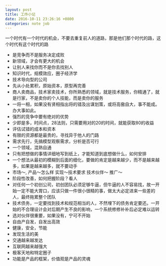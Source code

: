 ```yaml
---
layout: post
title: 工作小记
date: 2016-10-11 23:26:16 +0800
categories: note job
---
```

一个时代有一个时代的机会，不要去重复前人的道路，那是他们那个时代的路，这个时代有这个时代的路

- 是竞争而不是服务决定成败
- 新领域，才会有更大的机会
- 让别人来找你而不是你去找别人
- 知识时代，规模效应，圈子经济学
- 技术导向型的公司
- 先从小处累积，原始资本，原型再完善
- 商人卖商品，技术家卖技术，你所熟悉的领域，就是技术服务，你精通了，就是行家，不是卖你的个人技能，而是卖你的服务
- 一将一相，如果没有贤相指出将的错及出谋划策，或将高傲自大，事不能成。办大事如此。
- 强烈的竞争中要有绝对的优势
- 少即是多，时间点，28法则，只需要用对的20的时间，就能获取80的收益
- 评估试错的成本和资本
- 有限的资源都是最贵的，寻找异于他人的门路
- 需求先行，先搞模型观察需求，分析是否可行
- 一个领域，混熟自通
- 只有把想做的事情详细地写到纸上，才能知道到底想做什么，如何安排
- 一个想法从最初的模糊到后面的细化，要做的肯定是越来越少，而不是越来越多，如果是越来越多，就不要动手
- 市场～, 产品～怎么样 实现～技术要求 技术伙伴～ 推广～
- 阶段性改善，如何把握阶段？看人
- 对任何一个初创公司，初创团队必须足够牛逼，但牛逼的人不容易找，故一开始一定不能大胃口，应该只做一件很小很精的事，做太大必定进来一些差的人，最终拖累整个团队
- 技术债务，一定要找到技术和规范相当的人，不然埋下的债务肯定要还。一开始的不合理设计会对后期产生不良的影响，一个系统修修补补后必定难以运转
- 选对伙伴很重要，如果没有，宁可不开始
- 自由产自发，自发出高效
- 健康，安全，节能
- 发现生活的美
- 交通越来越发达
- 互联网越来越强大
- 极客天地和特定圈子 
- 功能是产品的框架，价值观是产品的灵魂

